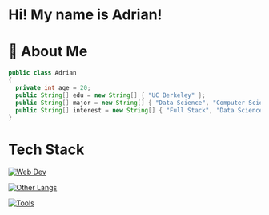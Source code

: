 # Hi! My name is Adrian!

# :postbox: About Me

```java
public class Adrian
{
  private int age = 20;
  public String[] edu = new String[] { "UC Berkeley" };
  public String[] major = new String[] { "Data Science", "Computer Science" };
  public String[] interest = new String[] { "Full Stack", "Data Science", "Machine Learning" };
}
```

# Tech Stack
[![Web Dev](https://skillicons.dev/icons?i=html,css,js,ts,mongodb,express,react,nodejs,tailwind,next&theme=dark)](https://skillicons.dev)

[![Other Langs](https://skillicons.dev/icons?i=python,java,cpp,c&theme=dark)](https://skillicons.dev)

[![Tools](https://skillicons.dev/icons?i=vscode,postman,heroku,github,figma&theme=dark)](https://skillicons.dev)


